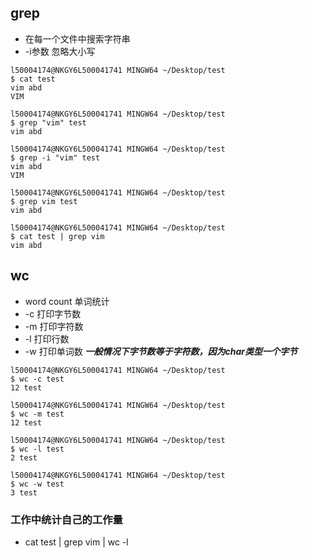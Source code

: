 ## grep
* 在每一个文件中搜索字符串
* -i参数 忽略大小写
```linux
l50004174@NKGY6L500041741 MINGW64 ~/Desktop/test
$ cat test
vim abd
VIM

l50004174@NKGY6L500041741 MINGW64 ~/Desktop/test
$ grep "vim" test
vim abd

l50004174@NKGY6L500041741 MINGW64 ~/Desktop/test
$ grep -i "vim" test
vim abd
VIM

l50004174@NKGY6L500041741 MINGW64 ~/Desktop/test
$ grep vim test
vim abd

l50004174@NKGY6L500041741 MINGW64 ~/Desktop/test
$ cat test | grep vim
vim abd
```
## wc
* word count 单词统计
* -c 打印字节数
* -m 打印字符数
* -l 打印行数
* -w 打印单词数
***一般情况下字节数等于字符数，因为char类型一个字节***
```linux
l50004174@NKGY6L500041741 MINGW64 ~/Desktop/test
$ wc -c test
12 test

l50004174@NKGY6L500041741 MINGW64 ~/Desktop/test
$ wc -m test
12 test

l50004174@NKGY6L500041741 MINGW64 ~/Desktop/test
$ wc -l test
2 test

l50004174@NKGY6L500041741 MINGW64 ~/Desktop/test
$ wc -w test
3 test
```
### 工作中统计自己的工作量
* cat test | grep vim | wc -l
